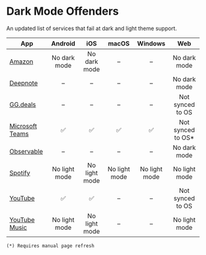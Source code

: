 # Dark Mode Offenders

An updated list of services that fail at dark and light theme support.

|App|Android|iOS|macOS|Windows|Web|
|-|:-:|:-:|:-:|:-:|:-:|
|[Amazon](https://amazon.com)|No dark mode|No dark mode|–|–|No dark mode|
|[Deepnote](https://deepnote.com/)|–|–|–|–|No dark mode|
|[GG.deals](https://deals.gg)|–|–|–|–|Not synced to OS|
|[Microsoft Teams](https://teams.microsoft.com/)|✅|✅|✅|✅|Not synced to OS*|
|[Observable](https://observablehq.com)|–|–|–|–|No dark mode|
|[Spotify](https://spotify.com/)|No light mode|No light mode|No light mode|No light mode|No light mode|
|[YouTube](https://www.youtube.com/)|✅|✅|–|–|Not synced to OS|
|[YouTube Music](https://www.youtube.com/)|No light mode|No light mode|–|–|No light mode|


```
(*) Requires manual page refresh
```
